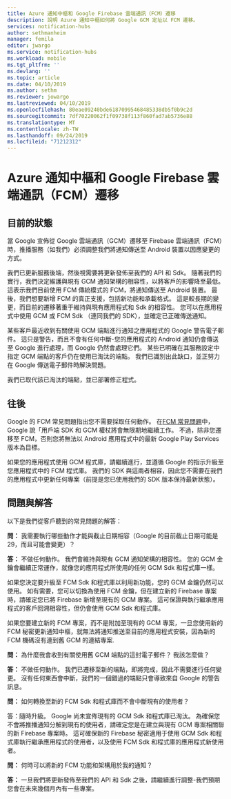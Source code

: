 ```yaml
---
title: Azure 通知中樞和 Google Firebase 雲端通訊（FCM）遷移
description: 說明 Azure 通知中樞如何將 Google GCM 定址以 FCM 遷移。
services: notification-hubs
author: sethmanheim
manager: femila
editor: jwargo
ms.service: notification-hubs
ms.workload: mobile
ms.tgt_pltfrm: ''
ms.devlang: ''
ms.topic: article
ms.date: 04/10/2019
ms.author: sethm
ms.reviewer: jowargo
ms.lastreviewed: 04/10/2019
ms.openlocfilehash: 80eae09240bde61870995468485338db5f0b9c2d
ms.sourcegitcommit: 7df70220062f1f09738f113f860fad7ab5736e88
ms.translationtype: MT
ms.contentlocale: zh-TW
ms.lasthandoff: 09/24/2019
ms.locfileid: "71212312"
---
```

# <a name="azure-notification-hubs-and-the-google-firebase-cloud-messaging-fcm-migration"></a>Azure 通知中樞和 Google Firebase 雲端通訊（FCM）遷移

## <a name="current-state"></a>目前的狀態

當 Google 宣佈從 Google 雲端通訊（GCM）遷移至 Firebase 雲端通訊（FCM）時，推播服務（如我們）必須調整我們將通知傳送至 Android 裝置以因應變更的方式。

我們已更新服務後端，然後視需要將更新發佈至我們的 API 和 Sdk。 隨著我們的實行，我們決定維護與現有 GCM 通知架構的相容性，以將客戶的影響降至最低。 這表示我們目前使用 FCM 傳統模式的 FCM，將通知傳送至 Android 裝置。 最後，我們想要新增 FCM 的真正支援，包括新功能和承載格式。 這是較長期的變更，而目前的遷移著重于維持與現有應用程式和 Sdk 的相容性。 您可以在應用程式中使用 GCM 或 FCM Sdk （連同我們的 SDK），並確定已正確傳送通知。

某些客戶最近收到有關使用 GCM 端點進行通知之應用程式的 Google 警告電子郵件。 這只是警告，而且不會有任何中斷-您的應用程式的 Android 通知仍會傳送至 Google 進行處理，而 Google 仍然會處理它們。 某些已明確在其服務設定中指定 GCM 端點的客戶仍在使用已淘汰的端點。 我們已識別出此缺口，並正努力在 Google 傳送電子郵件時解決問題。

我們已取代該已淘汰的端點，並已部署修正程式。

## <a name="going-forward"></a>往後

Google 的 FCM 常見問題指出您不需要採取任何動作。 在[FCM 常見問題](https://developers.google.com/cloud-messaging/faq)中，Google 說「用戶端 SDK 和 GCM 權杖將會無限期地繼續工作。 不過，除非您遷移至 FCM，否則您將無法以 Android 應用程式中的最新 Google Play Services 版本為目標。

如果您的應用程式使用 GCM 程式庫，請繼續進行，並遵循 Google 的指示升級至您應用程式中的 FCM 程式庫。 我們的 SDK 與這兩者相容，因此您不需要在我們的應用程式中更新任何專案（前提是您已使用我們的 SDK 版本保持最新狀態）。

## <a name="questions-and-answers"></a>問題與解答

以下是我們從客戶聽到的常見問題的解答：

**問：** 我需要執行哪些動作才能與截止日期相容（Google 的目前截止日期可能是29，而且可能會變更）？

**答：** 不做任何動作。 我們會維持與現有 GCM 通知架構的相容性。 您的 GCM 金鑰會繼續正常運作，就像您的應用程式所使用的任何 GCM Sdk 和程式庫一樣。

如果您決定要升級至 FCM Sdk 和程式庫以利用新功能，您的 GCM 金鑰仍然可以使用。 如有需要，您可以切換為使用 FCM 金鑰，但在建立新的 Firebase 專案時，請確定您已將 Firebase 新增至現有的 GCM 專案。 這可保證與執行繼承應用程式的客戶回溯相容性，但仍會使用 GCM Sdk 和程式庫。

如果您要建立新的 FCM 專案，而不是附加至現有的 GCM 專案，一旦您使用新的 FCM 秘密更新通知中樞，就無法將通知推送至目前的應用程式安裝，因為新的 FCM 機碼沒有連到舊 GCM 的連結專案.

**問：** 為什麼我會收到有關使用舊 GCM 端點的這封電子郵件？ 我該怎麼做？

**答：** 不做任何動作。 我們已遷移至新的端點，即將完成，因此不需要進行任何變更。 沒有任何東西會中斷，我們的一個錯過的端點只會導致來自 Google 的警告訊息。

**問：** 如何轉換至新的 FCM Sdk 和程式庫而不會中斷現有的使用者？

答：隨時升級。 Google 尚未宣佈現有的 GCM Sdk 和程式庫已淘汰。 為確保您不會將推播通知分解到現有的使用者，請確定您是在建立與現有 GCM 專案相關聯的新 Firebase 專案時。 這可確保新的 Firebase 秘密適用于使用 GCM Sdk 和程式庫執行繼承應用程式的使用者，以及使用 FCM Sdk 和程式庫的應用程式新使用者。

**問：** 何時可以將新的 FCM 功能和架構用於我的通知？

**答：** 一旦我們將更新發佈至我們的 API 和 Sdk 之後，請繼續進行調整-我們預期您會在未來幾個月內有一些專案。
